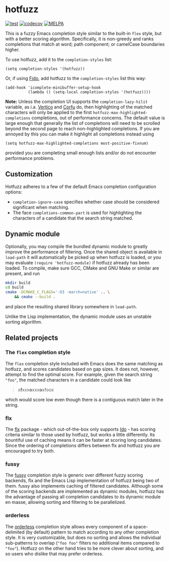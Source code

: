 # hotfuzz

[![test](https://github.com/axelf4/hotfuzz/actions/workflows/test.yml/badge.svg)](https://github.com/axelf4/hotfuzz/actions/workflows/test.yml)
[![codecov](https://codecov.io/gh/axelf4/hotfuzz/graph/badge.svg?token=OV1BqTB7QL)](https://codecov.io/gh/axelf4/hotfuzz)
[![MELPA](https://melpa.org/packages/hotfuzz-badge.svg)](https://melpa.org/#/hotfuzz)

This is a fuzzy Emacs completion style similar to the built-in `flex` style,
but with a better scoring algorithm.
Specifically, it is non-greedy and ranks completions that match at
word; path component; or camelCase boundaries higher.

To use hotfuzz, add it to the `completion-styles` list:
```elisp
(setq completion-styles '(hotfuzz))
```
Or, if using [Fido], add hotfuzz to the `completion-styles` list this way:
```elisp
(add-hook 'icomplete-minibuffer-setup-hook
          (lambda () (setq-local completion-styles '(hotfuzz))))
```

**Note:** Unless the completion UI supports the
`completion-lazy-hilit` variable, as i.a. [Vertico] and [Corfu] do,
then highlighting of the matched characters will only be applied to
the first `hotfuzz-max-highlighted-completions` completions, out of
performance concerns. The default value is large enough that generally
the list of completions will need to be scrolled beyond the second
page to reach non-highlighted completions. If you are annoyed by this
you can make it highlight all completions instead using
```elisp
(setq hotfuzz-max-highlighted-completions most-positive-fixnum)
```
provided you are completing small enough lists and/or do not encounter
performance problems.

## Customization

Hotfuzz adheres to a few of the default Emacs completion configuration options:
* `completion-ignore-case` specifies whether case should be considered
  significant when matching.
* The face `completions-common-part` is used for highlighting the
  characters of a candidate that the search string matched.

## Dynamic module

Optionally, you may compile the bundled dynamic module
to greatly improve the performance of filtering.
Once the shared object is available in `load-path`
it will automatically be picked up when hotfuzz is loaded,
or you may evaluate `(require 'hotfuzz-module)`
if hotfuzz already has been loaded.
To compile, make sure GCC, CMake and GNU Make or similar are present,
and run

```sh
mkdir build
cd build
cmake -DCMAKE_C_FLAGS='-O3 -march=native' .. \
	&& cmake --build .
```

and place the resulting shared library somewhere in `load-path`.

Unlike the Lisp implementation,
the dynamic module uses an unstable sorting algorithm.

## Related projects

### The `flex` completion style

The `flex` completion style included with Emacs
does the same matching as hotfuzz, and scores candidates based on gap sizes.
It does not, however, attempt to find the optimal score.
For example, given the search string `"foo"`,
the matched characters in a candidate could look like

> x**f**xxx**o**xxx**o**xfoox

which would score low even though
there is a contiguous match later in the string.

### flx

The [flx] package - which out-of-the-box only supports [Ido] -
has scoring criteria similar to those used by hotfuzz,
but works a little differently.
Its bountiful use of caching means it can be faster at scoring long candidates.
Since the ordering of completions differs between flx and hotfuzz
you are encouraged to try both.

### fussy

The [fussy] completion style is generic over different fuzzy scoring backends,
flx and the Emacs Lisp implementation of hotfuzz being two of them.
fussy also implements caching of filtered candidates.
Although some of the scoring backends are implemented as dynamic modules,
hotfuzz has the advantage of passing all completion candidates
to its dynamic module en masse,
allowing sorting and filtering to be parallelized.

### orderless

The [orderless] completion style allows
every component of a space-delimited (by default) pattern
to match according to any other completion style.
It is very customizable,
but does no sorting and allows the individual sub-patterns to overlap
(`"foo foo"` filters no additional items compared to `"foo"`).
Hotfuzz on the other hand tries to be more clever about sorting,
and so users who dislike that may prefer orderless.

[Vertico]: https://github.com/minad/vertico
[Corfu]: https://github.com/minad/corfu
[Ido]: https://www.gnu.org/software/emacs/manual/html_node/ido/index.html
[Fido]: https://www.gnu.org/software/emacs/manual/html_node/emacs/Icomplete.html
[flx]: https://github.com/lewang/flx
[fussy]: https://github.com/jojojames/fussy
[orderless]: https://github.com/oantolin/orderless

